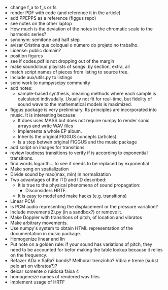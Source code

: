 * change f_a to f_s or fs
* render PDF with code (and reference it in the article)
* add PPEPPS as a reference (figgus repo)
* see notes on the other laptop
* How much is the deviation of the notes in the
chromatic scale to the harmonic series?
* synonym: semitone and half step
* avisar Cristina que coloquei o número do projeto no trabalho.
* License: public domain?
* position figures
* see if codes.pdf is not dropping out of the margin
* make soundcloud playlists of songs: by section, extra, all
* match script names of pieces from listing to source tree.
* include aux/utils.py to listings
* send work to numpy/scipy community
* add notes:
  - sample-based synthesis, meaning methods where each sample is calculated indivudally. Usually not fit for real-time, but fidelity of sound wave to the mathematical models is maximized.
* figgus package is very preliminary. Its principles are incorporated into music. It is interesting because:
  - It does uses MASS but does not require numpy to render sonic arrays and write WAV files
  - Implements a whole EP album.
  - Inherits the original FIGGUS concepts (articles)
  - Is a step betwen original FIGGUS and the music package
* add script on images for transitions
* review loudness transitions to verify if is according to exponential transitions.
* find words logarith... to see if needs to be replaced by exponential
* Make song on spatialization
* Divide sound by max(max, min) in normalization
* Two advantages of the ITD and IID described:
  - It is true to the physical phenomena of sound propagation:
    - Disconsiders HRTF.
  - It is easy to model and make hacks (e.g. transitions)
* Linear PCM
* Is PCM audio representing the displacement or the pressure variation?
* Include movement(2).py (in a sandbox?) or remove it.
* Make Doppler with transitions of pitch, of location and vibratos
* Make arbitrary movements.
* Use numpy's system to obtain HTML representation of the documentation
in music package.
* Homogenize linear and lin
* Put note on a golden rule: if your sound has variations of pitch,
they need to be accounted for befor making the table lookup because
it relies on the frequency.
* Refazer ADa e SaRa? bonds? Melhorar trenzinho? Vibra e treme (subst pelo art on vibratos?)?
* deixar somente o ruidosa faixa 4
* homogeneize names of rendered wav files
* Implement usage of HRTF
